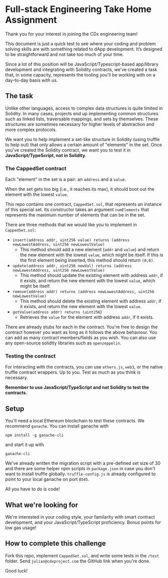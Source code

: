 

# Full-stack Engineering Take Home Assignment
Thank you for your interest in joining the CDx engineering team!

This document is just a quick test to see where your coding and problem solving skills are with something related to dApp development. It’s designed to be straightforward and not take too much of your time. 

Since a lot of this position will be JavaScript/Typescript-based app/library development and integrating with Solidity contracts, we've created a task that, in some capacity, represents the tooling you'll be working with on a day-to-day basis with us. 

## The task
Unlike other languages, access to complex data structures is quite limited in Solidity. In many cases, projects end up implementing common structures such as linked lists, traversable mappings, and sets by themselves. These structures are sometimes necessary for higher levels of abstraction and more complex protocols.

We want you to help implement a set-like structure in Solidity (using truffle to help out) that only allows a certain amount of "elements" in the set. Once you've created the Solidity contract, we want you to test it in **JavaScript/TypeScript, not in Solidity**.

### The CappedSet contract

Each "element" in the set is a pair: an `address` and a `value`. 

When the set gets too big (i.e., it reaches its max), it should boot out the element with the lowest `value`. 

This repo contains one contract, `CappedSet.sol`, that represents an instance of this special set. Its constructor takes an argument `numElements` that represents the maximum number of elements that can be in the set.

 There are three methods that we would like you to implement in `CappedSet.sol`: 

-  `insert(address addr, uint256 value) returns (address newLowestAddress, uint256 newLowestValue)` 
    - This method should add a new element (`addr` and `value`) and return the new element with the lowest `value`, which might be itself. If this is the first element being inserted, this method should return `(0,0)`. 
- `update(address addr, uint256 newVal) returns (address newLowestAddress, uint256 newLowestValue)`
    - This method should update the existing element with address `addr`, if it exists, and return the new element with the lowest `value`, which might be itself. 
- `remove(address addr) returns (address newLowestAddress, uint256 newLowestValue)`
    -  This method should delete the existing element with address `addr`, if it exists, and return the new element with the lowest `value`. 
- `getValue(address addr) returns (uint256`)
    - Retrieves the `value` for the element with address `addr`, if it exists. 

There are already stubs for each in the contract. You're free to design the contract however you want as long as it follows the above behaviour. You can add as many contract members/fields as you wish. You can also use any open-source solidity libraries such as `openzeppelin`. 

### Testing the contract

For interacting with the contracts, you can use `ethers.js`, `web3`, or the native truffle contract wrappers. Up to you. Test as much as you think is necessary. 

**Remember to use JavaScript/TypeScript and not Solidity to test the contracts.**

## Setup
You'll need a local Ethereum blockchain to test these contracts. We recommend `ganache`. You can install ganache with 

`npm install -g ganache-cli` 

and start it up with 

`ganache-cli`

We've already written the migration script with a pre-defined set size of 30 and there are some helper npm scripts in `package.json` in case you don't want to install truffle globally. `truffle-config.js` is already configured to point to your local ganache on port `8545`.

All you have to do is code!

## What we're looking for
We're interested in your coding style, your familarity with smart contract development, and your JavaScript/TypeScript proficiency. Bonus points for low gas usage!

## How to complete this challenge
Fork this repo, implement `CappedSet.sol`, and write some tests in the `/test` folder. Send `julian@cdxproject.com` the GitHub link when you're done. 

Good luck!
